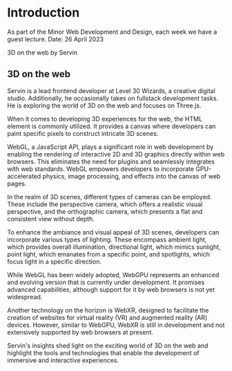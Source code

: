 # Introduction
As part of the Minor Web Development and Design, each week we have a guest lecture.
Date: 26 April 2023

3D on the web by Servin

## 3D on the web
Servin is a lead frontend developer at Level 30 Wizards, a creative digital studio. 
Additionally, he occasionally takes on fullstack development tasks. 
He is exploring the world of 3D on the web and focuses on Three.js.

When it comes to developing 3D experiences for the web, the HTML <canvas> element is commonly utilized. 
It provides a canvas where developers can paint specific pixels to construct intricate 3D scenes.

WebGL, a JavaScript API, plays a significant role in web development by enabling the rendering of interactive 2D and 3D graphics directly within web browsers. 
This eliminates the need for plugins and seamlessly integrates with web standards. 
WebGL empowers developers to incorporate GPU-accelerated physics, image processing, and effects into the canvas of web pages.

In the realm of 3D scenes, different types of cameras can be employed. 
These include the perspective camera, which offers a realistic visual perspective, and the orthographic camera, which presents a flat and consistent view without depth.

To enhance the ambiance and visual appeal of 3D scenes, developers can incorporate various types of lighting. 
These encompass ambient light, which provides overall illumination, directional light, which mimics sunlight, point light, which emanates from a specific point, and spotlights, which focus light in a specific direction.

While WebGL has been widely adopted, WebGPU represents an enhanced and evolving version that is currently under development. 
It promises advanced capabilities, although support for it by web browsers is not yet widespread.

Another technology on the horizon is WebXR, designed to facilitate the creation of websites for virtual reality (VR) and augmented reality (AR) devices. 
However, similar to WebGPU, WebXR is still in development and not extensively supported by web browsers at present.

Servin's insights shed light on the exciting world of 3D on the web and highlight the tools and technologies that enable the development of immersive and interactive experiences.
